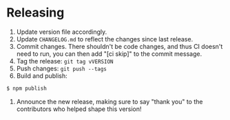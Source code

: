# Releasing

1. Update version file accordingly.
1. Update `CHANGELOG.md` to reflect the changes since last release.
1. Commit changes.
   There shouldn't be code changes,
   and thus CI doesn't need to run,
   you can then add "[ci skip]" to the commit message.
1. Tag the release: `git tag vVERSION`
1. Push changes: `git push --tags`
1. Build and publish:

```bash
$ npm publish
```

1. Announce the new release,
   making sure to say "thank you" to the contributors
   who helped shape this version!
